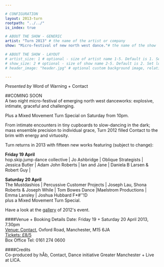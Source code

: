 ```yaml
---

# CONFIGURATION
layout: 2013-turn
rootpath: "../../"
is_index: true

# ABOUT THE SHOW - GENERIC
artist: "Turn 2013" # the name of the artist or company
show: "Micro-festival of new north west dance."# the name of the show

# ABOUT THE SHOW - LAYOUT
# artist_size: 1 # optional - size of artist name 1-5. Default is 1. Set longer names to lower values
# show_size: 2 # optional - size of show name 2-5. Default is 2. Set longer names to lower values
# header_image: "header.jpg" # optional custom background image, relative to current page

---
```

*Presented by* Word of Warning + Contact    

##COMING SOON    
A two night micro-festival of emerging north west danceworks:  explosive, intimate, graceful and challenging.

Plus a Mixed Movement Turn Special on Saturday from 10pm.    

From intimate encounters in tiny cupboards to slow-dancing in the dark; mass ensemble precision to individual grace, Turn 2012 filled Contact to the brim with energy and virtuosity.     

Turn returns in 2013 with fifteen new works featuring (subject to change):    

**Friday 19 April**    
hop.skip.jump dance collective | Jo Ashbridge | Oblique Strategists | Jessica Butler | Adam John Roberts | Ian and Jane | Daniela B Larsen & Robert Guy |    
   
**Saturday 20 April**  
The Mustdashios | Percussive Customer Projects | Joseph Lau, Shona Roberts & Joseph While | Tom Bowes Dance |Maelstrom Productions | Emma Lansley | Joshua Hubbard F\*#''!D      
plus a Mixed Movement Turn Special.    

Have a look at the [gallery](/galleries/2012-turn/index.html) of 2012's event.    

####Venue + Booking Details
Date: Friday 19 + Saturday 20 April 2013, 7.30pm    
[Venue: Contact](http://contactmcr.com/visit/getting-here/), Oxford Road, Manchester, M15 6JA    
[Tickets: £8/5](http://contactmcr.com/whats-on/1201-turn-2013/)    
Box Office Tel: 0161 274 0600   
       
####Credits         
Co-produced by hÅb, Contact, Dance initiative Greater Manchester + Live at LICA.